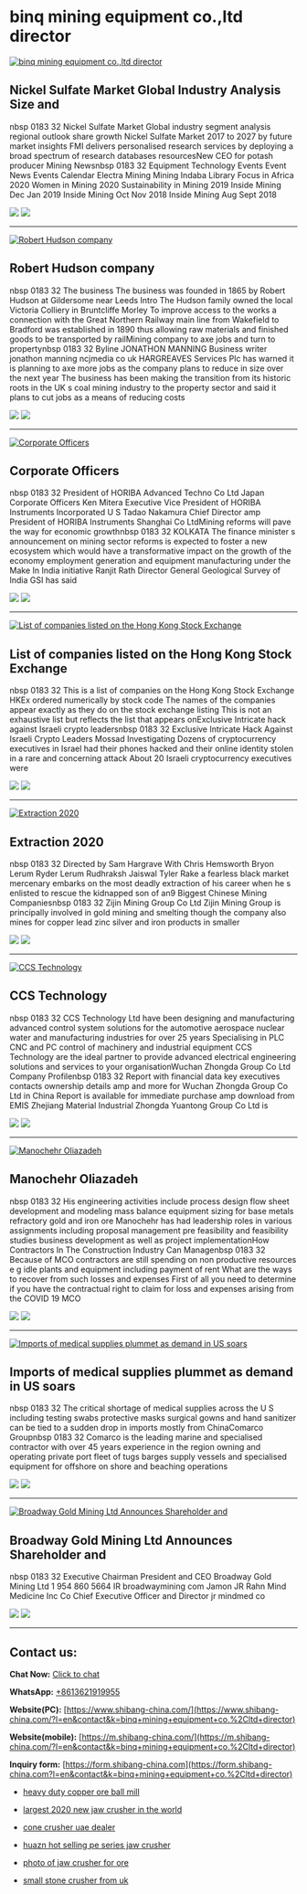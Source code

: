 # binq mining equipment co.,ltd director

<a href="https://swt.shibang-china.com/?l=en&img&k=binq+mining+equipment+co.%2Cltd+director" target="_blank">![binq mining equipment co.,ltd director](http://static.shibang-china.com/all-800x300/567.jpg)</a>

## Nickel Sulfate Market Global Industry Analysis Size and
nbsp 0183 32 Nickel Sulfate Market Global industry segment analysis regional outlook share growth Nickel Sulfate Market 2017 to 2027 by future market insights FMI delivers personalised research services by deploying a broad spectrum of research databases resourcesNew CEO for potash producer Mining Newsnbsp 0183 32 Equipment Technology Events Event News Events Calendar Electra Mining Mining Indaba Library Focus in Africa 2020 Women in Mining 2020 Sustainability in Mining 2019 Inside Mining Dec Jan 2019 Inside Mining Oct Nov 2018 Inside Mining Aug Sept 2018


<a href="https://whatsapp.shibangsoft.com/WhatsApp.php" target="_blank" title="WhatsApp">![](http://static.shibang-china.com/icon/whatsapp.png)</a> <a href="https://swt.shibang-china.com/?l=en&icon&k=binq+mining+equipment+co.%2Cltd+director" target="_blank">![](http://static.shibang-china.com/icon/chat-en.png)</a>

---

<a href="https://swt.shibang-china.com/?l=en&img&k=binq+mining+equipment+co.%2Cltd+director" target="_blank">![Robert Hudson company](http://static.shibang-china.com/all-800x300/888.jpg)</a>

## Robert Hudson company
nbsp 0183 32 The business The business was founded in 1865 by Robert Hudson at Gildersome near Leeds Intro The Hudson family owned the local Victoria Colliery in Bruntcliffe Morley To improve access to the works a connection with the Great Northern Railway main line from Wakefield to Bradford was established in 1890 thus allowing raw materials and finished goods to be transported by railMining company to axe jobs and turn to propertynbsp 0183 32 Byline JONATHON MANNING Business writer jonathon manning ncjmedia co uk HARGREAVES Services Plc has warned it is planning to axe more jobs as the company plans to reduce in size over the next year The business has been making the transition from its historic roots in the UK s coal mining industry to the property sector and said it plans to cut jobs as a means of reducing costs


<a href="https://whatsapp.shibangsoft.com/WhatsApp.php" target="_blank" title="WhatsApp">![](http://static.shibang-china.com/icon/whatsapp.png)</a> <a href="https://swt.shibang-china.com/?l=en&icon&k=binq+mining+equipment+co.%2Cltd+director" target="_blank">![](http://static.shibang-china.com/icon/chat-en.png)</a>

---

<a href="https://swt.shibang-china.com/?l=en&img&k=binq+mining+equipment+co.%2Cltd+director" target="_blank">![Corporate Officers](http://static.shibang-china.com/all-800x300/240.jpg)</a>

## Corporate Officers
nbsp 0183 32 President of HORIBA Advanced Techno Co Ltd Japan Corporate Officers Ken Mitera Executive Vice President of HORIBA Instruments Incorporated U S Tadao Nakamura Chief Director amp President of HORIBA Instruments Shanghai Co LtdMining reforms will pave the way for economic growthnbsp 0183 32 KOLKATA The finance minister s announcement on mining sector reforms is expected to foster a new ecosystem which would have a transformative impact on the growth of the economy employment generation and equipment manufacturing under the Make In India initiative Ranjit Rath Director General Geological Survey of India GSI has said


<a href="https://whatsapp.shibangsoft.com/WhatsApp.php" target="_blank" title="WhatsApp">![](http://static.shibang-china.com/icon/whatsapp.png)</a> <a href="https://swt.shibang-china.com/?l=en&icon&k=binq+mining+equipment+co.%2Cltd+director" target="_blank">![](http://static.shibang-china.com/icon/chat-en.png)</a>

---

<a href="https://swt.shibang-china.com/?l=en&img&k=binq+mining+equipment+co.%2Cltd+director" target="_blank">![List of companies listed on the Hong Kong Stock Exchange](http://static.shibang-china.com/all-800x300/1304.jpg)</a>

## List of companies listed on the Hong Kong Stock Exchange
nbsp 0183 32 This is a list of companies on the Hong Kong Stock Exchange HKEx ordered numerically by stock code The names of the companies appear exactly as they do on the stock exchange listing This is not an exhaustive list but reflects the list that appears onExclusive Intricate hack against Israeli crypto leadersnbsp 0183 32 Exclusive Intricate Hack Against Israeli Crypto Leaders Mossad Investigating Dozens of cryptocurrency executives in Israel had their phones hacked and their online identity stolen in a rare and concerning attack About 20 Israeli cryptocurrency executives were


<a href="https://whatsapp.shibangsoft.com/WhatsApp.php" target="_blank" title="WhatsApp">![](http://static.shibang-china.com/icon/whatsapp.png)</a> <a href="https://swt.shibang-china.com/?l=en&icon&k=binq+mining+equipment+co.%2Cltd+director" target="_blank">![](http://static.shibang-china.com/icon/chat-en.png)</a>

---

<a href="https://swt.shibang-china.com/?l=en&img&k=binq+mining+equipment+co.%2Cltd+director" target="_blank">![Extraction 2020](http://static.shibang-china.com/all-800x300/1241.jpg)</a>

## Extraction 2020
nbsp 0183 32 Directed by Sam Hargrave With Chris Hemsworth Bryon Lerum Ryder Lerum Rudhraksh Jaiswal Tyler Rake a fearless black market mercenary embarks on the most deadly extraction of his career when he s enlisted to rescue the kidnapped son of an9 Biggest Chinese Mining Companiesnbsp 0183 32 Zijin Mining Group Co Ltd Zijin Mining Group is principally involved in gold mining and smelting though the company also mines for copper lead zinc silver and iron products in smaller


<a href="https://whatsapp.shibangsoft.com/WhatsApp.php" target="_blank" title="WhatsApp">![](http://static.shibang-china.com/icon/whatsapp.png)</a> <a href="https://swt.shibang-china.com/?l=en&icon&k=binq+mining+equipment+co.%2Cltd+director" target="_blank">![](http://static.shibang-china.com/icon/chat-en.png)</a>

---

<a href="https://swt.shibang-china.com/?l=en&img&k=binq+mining+equipment+co.%2Cltd+director" target="_blank">![CCS Technology](http://static.shibang-china.com/all-800x300/1280.jpg)</a>

## CCS Technology
nbsp 0183 32 CCS Technology Ltd have been designing and manufacturing advanced control system solutions for the automotive aerospace nuclear water and manufacturing industries for over 25 years Specialising in PLC CNC and PC control of machinery and industrial equipment CCS Technology are the ideal partner to provide advanced electrical engineering solutions and services to your organisationWuchan Zhongda Group Co Ltd Company Profilenbsp 0183 32 Report with financial data key executives contacts ownership details amp and more for Wuchan Zhongda Group Co Ltd in China Report is available for immediate purchase amp download from EMIS Zhejiang Material Industrial Zhongda Yuantong Group Co Ltd is


<a href="https://whatsapp.shibangsoft.com/WhatsApp.php" target="_blank" title="WhatsApp">![](http://static.shibang-china.com/icon/whatsapp.png)</a> <a href="https://swt.shibang-china.com/?l=en&icon&k=binq+mining+equipment+co.%2Cltd+director" target="_blank">![](http://static.shibang-china.com/icon/chat-en.png)</a>

---

<a href="https://swt.shibang-china.com/?l=en&img&k=binq+mining+equipment+co.%2Cltd+director" target="_blank">![Manochehr Oliazadeh](http://static.shibang-china.com/all-800x300/1474.jpg)</a>

## Manochehr Oliazadeh
nbsp 0183 32 His engineering activities include process design flow sheet development and modeling mass balance equipment sizing for base metals refractory gold and iron ore Manochehr has had leadership roles in various assignments including proposal management pre feasibility and feasibility studies business development as well as project implementationHow Contractors In The Construction Industry Can Managenbsp 0183 32 Because of MCO contractors are still spending on non productive resources e g idle plants and equipment including payment of rent What are the ways to recover from such losses and expenses First of all you need to determine if you have the contractual right to claim for loss and expenses arising from the COVID 19 MCO


<a href="https://whatsapp.shibangsoft.com/WhatsApp.php" target="_blank" title="WhatsApp">![](http://static.shibang-china.com/icon/whatsapp.png)</a> <a href="https://swt.shibang-china.com/?l=en&icon&k=binq+mining+equipment+co.%2Cltd+director" target="_blank">![](http://static.shibang-china.com/icon/chat-en.png)</a>

---

<a href="https://swt.shibang-china.com/?l=en&img&k=binq+mining+equipment+co.%2Cltd+director" target="_blank">![Imports of medical supplies plummet as demand in US soars](http://static.shibang-china.com/all-800x300/938.jpg)</a>

## Imports of medical supplies plummet as demand in US soars
nbsp 0183 32 The critical shortage of medical supplies across the U S including testing swabs protective masks surgical gowns and hand sanitizer can be tied to a sudden drop in imports mostly from ChinaComarco Groupnbsp 0183 32 Comarco is the leading marine and specialised contractor with over 45 years experience in the region owning and operating private port fleet of tugs barges supply vessels and specialised equipment for offshore on shore and beaching operations


<a href="https://whatsapp.shibangsoft.com/WhatsApp.php" target="_blank" title="WhatsApp">![](http://static.shibang-china.com/icon/whatsapp.png)</a> <a href="https://swt.shibang-china.com/?l=en&icon&k=binq+mining+equipment+co.%2Cltd+director" target="_blank">![](http://static.shibang-china.com/icon/chat-en.png)</a>

---

<a href="https://swt.shibang-china.com/?l=en&img&k=binq+mining+equipment+co.%2Cltd+director" target="_blank">![Broadway Gold Mining Ltd Announces Shareholder and](http://static.shibang-china.com/all-800x300/1048.jpg)</a>

## Broadway Gold Mining Ltd Announces Shareholder and
nbsp 0183 32 Executive Chairman President and CEO Broadway Gold Mining Ltd 1 954 860 5664 IR broadwaymining com Jamon JR Rahn Mind Medicine Inc Co Chief Executive Officer and Director jr mindmed co

<a href="https://whatsapp.shibangsoft.com/WhatsApp.php" target="_blank" title="WhatsApp">![](http://static.shibang-china.com/icon/whatsapp.png)</a> <a href="https://swt.shibang-china.com/?l=en&icon&k=binq+mining+equipment+co.%2Cltd+director" target="_blank">![](http://static.shibang-china.com/icon/chat-en.png)</a>

---
## Contact us:

**Chat Now:** [Click to chat](https://swt.shibang-china.com?l=en&contact&k=binq+mining+equipment+co.%2Cltd+director)

**WhatsApp:**  [+8613621919955](https://whatsapp.shibangsoft.com/WhatsApp.php)

**Website(PC):** [https://www.shibang-china.com/](https://www.shibang-china.com/?l=en&contact&k=binq+mining+equipment+co.%2Cltd+director)

**Website(mobile):** [https://m.shibang-china.com/](https://m.shibang-china.com/?l=en&contact&k=binq+mining+equipment+co.%2Cltd+director)

**Inquiry form:** [https://form.shibang-china.com](https://form.shibang-china.com?l=en&contact&k=binq+mining+equipment+co.%2Cltd+director)

* [heavy duty copper ore ball mill](../169/heavy%20duty%20copper%20ore%20ball%20mill.md)

* [largest 2020 new jaw crusher in the world](../167/largest%202020%20new%20jaw%20crusher%20in%20the%20world.md)

* [cone crusher uae dealer](../168/cone%20crusher%20uae%20dealer.md)

* [huazn hot selling pe series jaw crusher](../169/huazn%20hot%20selling%20pe%20series%20jaw%20crusher.md)

* [photo of jaw crusher for ore](../165/photo%20of%20jaw%20crusher%20for%20ore.md)

* [small stone crusher from uk](../167/small%20stone%20crusher%20from%20uk.md)